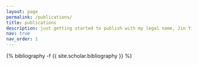 ```yaml
---
layout: page
permalink: /publications/
title: publications
description: just getting started to publish with my legal name, Jin Yi Li
nav: true
nav_order: 1
---
```

<!-- _pages/publications.md -->
<div class="publications">

{% bibliography -f {{ site.scholar.bibliography }} %}

</div>
